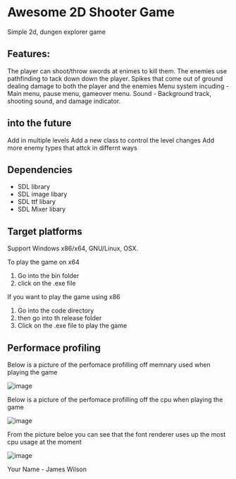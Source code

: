<!-- ABOUT THE PROJECT -->
#  Awesome 2D Shooter Game

<!-- A screenshot of your game would be nice here... -->
Simple 2d, dungen explorer game


## Features:
The player can shoot/throw swords at enimes to kill them.
The enemies use pathfinding to tack down down the player.
Spikes that come out of ground dealing damage to both the player and the enemies
Menu system incuding - Main menu, pause menu, gameover menu.
Sound - Background track, shooting sound, and damage indicator.

## into the future
Add in multiple levels
Add a new class to control the level changes
Add more enemy types that attck in differnt ways

## Dependencies
* SDL library
* SDL image libary
* SDL ttf libary
* SDL Mixer libary

## Target platforms
Support Windows x86/x64, GNU/Linux, OSX.

To play the game on x64
1) Go into the bin folder
2) click on the .exe file

If you want to play the game using x86
1) Go into the code directory
2) then go into th release folder 
3) Click on the .exe file to play the game






## Performace profiling 

Below is a picture of the perfomace profilling off memnary used when playing the game

![image](https://user-images.githubusercontent.com/71771303/144948153-1820a5e8-dad8-40ae-91cd-6bbdb995baa9.png)

Below is a picture of the perfomace profilling off the cpu  when playing the game

![image](https://user-images.githubusercontent.com/71771303/144951472-67934d24-3485-45fc-a4e8-4ff4ca84d96c.png)

From the picture beloe you can see that the font renderer uses up the most cpu usage at the moment 

![image](https://user-images.githubusercontent.com/71771303/144953298-d31ae096-07ea-4888-af96-2772a258fd34.png)


















Your Name - James Wilson
